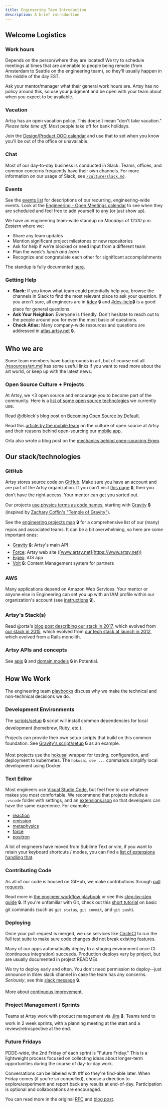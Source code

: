 ```yaml
---
title: Engineering Team Introduction
description: A brief introduction
---
```


## Welcome Logistics

### Work hours

Depends on the person/where they are located! We try to schedule meetings at times that are amenable to people
being remote (from Amsterdam to Seattle on the engineering team), so they'll usually happen in the middle of the
day EST.

Ask your mentor/manager what their general work hours are. Artsy has no policy around this, so use your judgment
and be open with your team about when you expect to be available.

### Vacation

Artsy has an open vacation policy. This doesn't mean "don't take vacation." _Please take time off._ Most people
take off for bank holidays.

Join the
[Design/Product OOO calendar](https://calendar.google.com/calendar/embed?src=artsymail.com_gl81jptn59gjfv1kg0fer1i4jo%40group.calendar.google.com&ctz=America%2FNew_York)
and use that to set when you know you'll be out of the office or unavailable.

### Chat

Most of our day-to-day business is conducted in Slack. Teams, offices, and common concerns frequently have their
own channels. For more information on our usage of Slack, see [`/culture/slack.md`](/culture/slack.md).

### Events

See the [events list](/events) for descriptions of our recurring, engineering-wide events. Look at the
[Engineering - Open Meetings calendar](https://calendar.google.com/calendar/r?cid=YXJ0c3ltYWlsLmNvbV9nODFpbzRhOThkZHZuMWloMWEzbG0yb2NkNEBncm91cC5jYWxlbmRhci5nb29nbGUuY29t)
to see when they are scheduled and feel free to add yourself to any (or just show up).

We have an engineering team-wide standup on _Mondays at 12:00 p.m. Eastern_ where we:

- Share any team updates
- Mention significant project milestones or new repositories
- Ask for help if we're blocked or need input from a different team
- Plan the week's _lunch and learn_
- Recognize and congratulate each other for significant accomplishments

The standup is fully documented [here](/events/open-standup.md).

### Getting Help

- **Slack:** If you know what team could potentially help you, browse the channels in Slack to find the most
  relevant place to ask your question. If you aren't sure, all engineers are in
  [#dev](https://artsy.slack.com/messages/dev) 🔒 and [#dev-help](https://artsy.slack.com/messages/dev-help)🔒 is a
  good place for general questions.
- **Ask Your Neighbor:** Everyone is friendly. Don't hesitate to reach out to the people around you for even the
  most basic of questions.
- **Check Atlas:** Many company-wide resources and questions are addressed in
  [atlas.artsy.net](http://atlas.artsy.net) 🔒.

## Who we are

Some team members have backgrounds in art, but of course not all. [/resources/art.md](/resources/art.md) has some
useful links if you want to read more about the art world, or keep up with the latest news.

### Open Source Culture + Projects

At Artsy, we <3 open source and encourage you to become part of the community. Here is a
[list of some open source technologies](https://artsy.github.io/open-source/) we currently use.

Read @dblock's blog post on
[Becoming Open Source by Default](https://code.dblock.org/2015/02/09/becoming-open-source-by-default.html).

Read this [article by the mobile team](https://www.objc.io/issues/22-scale/artsy/) on the culture of open source at
Artsy and their reasons behind open-sourcing our [mobile app](https://github.com/artsy/eigen).

Orta also wrote a blog post on the
[mechanics behind open-sourcing Eigen](https://artsy.github.io/blog/2015/04/28/how-we-open-sourced-eigen/).

## Our stack/technologies

### GitHub

Artsy stores source code on [GitHub](https://github.com/artsy). Make sure you have an account and are part of the
Artsy organization. If you can't visit [this page](https://github.com/artsy/gravity) 🔒, then you don’t have the
right access. Your mentor can get you sorted out.

Our projects
[use physics terms as code names](https://artsy.github.io/blog/2019/05/10/why-projects-need-codenames/), starting
with [Gravity](https://github.com/artsy/gravity) 🔒 (inspired by
[Zachary Coffin's "Temple of Gravity"](http://www.zacharycoffin.com/work/temple-of-gravity)).

See the [engineering projects map](https://www.notion.so/artsy/17c4b550458a4cb8bcbf1b68060d63e6) 🔒 for a
comprehensive list of our (many) repos and associated teams. It can be a bit overwhelming, so here are some
important ones:

- [Gravity](https://github.com/artsy/gravity) 🔒: Artsy's main API
- [Force](https://github.com/artsy/force): Artsy web site ([www.artsy.net](https://www.artsy.net))
- [Eigen](https://github.com/artsy/eigen): iOS app
- [Volt](https://github.com/artsy/volt) 🔒: Content Management system for partners

### AWS

Many applications depend on Amazon Web Services. Your mentor or anyone else in Engineering can set you up with an
IAM profile within our organization's account (see
[instructions](https://www.notion.so/artsy/AWS-c03e8475a72540789e6b86b0642781a9) 🔒).

### Artsy's Stack(s)

Read @orta's
[blog post describing our stack in 2017](https://artsy.github.io/blog/2017/04/14/artsy-technology-stack-2017/),
which evolved from [our stack in 2015](https://artsy.github.io/blog/2015/03/23/artsy-technology-stack-2015/), which
evolved from [our tech stack at launch in 2012](https://artsy.github.io/blog/2012/10/10/artsy-technology-stack/),
which evolved from a Rails monolith.

### Artsy APIs and concepts

See [apis](https://github.com/artsy/potential/blob/master/apis/README.md) 🔒 and
[domain models](https://github.com/artsy/potential/blob/master/platform/DomainModels.md) 🔒 in Potential.

## How We Work

The engineering team [playbooks](/playbooks#readme) discuss why we make the technical and non-technical decisions
we do.

### Development Environments

The [scripts/setup](https://github.com/artsy/potential/blob/master/scripts/setup) 🔒 script will install common
dependencies for local development (homebrew, Ruby, etc.).

Projects can provide their own setup scripts that build on this common foundation. See
[Gravity's script/setup](https://github.com/artsy/gravity/blob/master/script/setup) 🔒 as an example.

Most projects use the [hokusai](https://github.com/artsy/hokusai) wrapper for testing, configuration, and
deployment to kubernetes. The `hokusai dev ...` commands simplify local development using Docker.

### Text Editor

Most engineers use [Visual Studio Code](https://code.visualstudio.com), but feel free to use whatever makes you
most comfortable. We recommend that projects include a `.vscode` folder with settings, and an
[extensions.json](https://code.visualstudio.com/docs/editor/extension-gallery#_workspace-recommended-extensions) so
that developers can have the same experience. For example:

- [reaction](https://github.com/artsy/reaction/tree/master/.vscode)
- [emission](https://github.com/artsy/emission/tree/master/.vscode)
- [metaphysics](https://github.com/artsy/metaphysics/tree/master/.vscode)
- [force](https://github.com/artsy/force/tree/master/.vscode)
- [positron](https://github.com/artsy/positron/tree/master/.vscode)

A lot of engineers have moved from Sublime Text or vim, if you want to retain your keyboard shortcuts / modes, you
can find a
[list of extensions handling that](https://code.visualstudio.com/docs/getstarted/keybindings#_keymap-extensions).

### Contributing Code

As all of our code is housed on GitHub, we make contributions through
[pull requests](/playbooks/engineer-workflow.md#pull-requests).

Read more in [the engineer workflow playbook](/playbooks/engineer-workflow.md#readme) or see this
[step-by-step guide](https://github.com/artsy/potential/blob/master/github/workflow.md) 🔒. If you're unfamiliar
with Git, check out this [short tutorial](https://try.github.io) on basic git commands (such as `git status`,
`git commit`, and `git push`).

### Deploying

Once your pull request is merged, we use services like [CircleCI](https://circleci.com/) to run the full test suite
to make sure code changes did not break existing features.

Many of our apps automatically deploy to a staging environment once CI (continuous integration) succeeds.
Production deploys vary by project, but are usually documented in project READMEs.

We try to deploy early and often. You don't need permission to deploy--just announce in #dev slack channel in case the team has any concerns. _Seriously_, see this [slack message](https://artsy.slack.com/archives/CP9P4KR35/p1620259315282100?thread_ts=1620251649.277200&cid=CP9P4KR35) 🔒.

More about [continuous improvement](/playbooks/engineer-workflow.md#continuous-improvement).

### Project Management / Sprints

Teams at Artsy work with product management via [Jira](https://artsyproduct.atlassian.net/) 🔒. Teams tend to work in 2 week sprints, with a planning meeting at the start and a review/retrospective at the end. 

### Future Fridays

PDDE-wide, the 2nd Friday of each sprint is "Future Friday." This is a lightweight process focused on collecting ideas about longer-term opportunities during the course of day-to-day work. 

Conversations can be labeled with #ff so they're find-able later. When Friday comes (if you're so compelled), choose a direction to explore/experiment and report back any results at end-of-day. Participation is optional and collaborations are encouraged.

You can read more in the original [RFC](https://github.com/artsy/potential/issues/146) and [blog post](https://artsy.github.io/blog/2015/12/22/future-fridays/).
